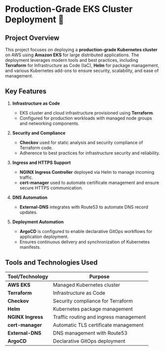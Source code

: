 # Production-Grade EKS Cluster Deployment 🚀

## Project Overview
This project focuses on deploying a **production-grade Kubernetes cluster** on AWS using **Amazon EKS** for large distributed applications. The deployment leverages modern tools and best practices, including **Terraform** for Infrastructure as Code (IaC), **Helm** for package management, and various Kubernetes add-ons to ensure security, scalability, and ease of management.

## Key Features
1. **Infrastructure as Code**
   - EKS cluster and cloud infrastructure provisioned using **Terraform**.
   - Configured for production workloads with managed node groups and networking components.

2. **Security and Compliance**
   - **Checkov** used for static analysis and security compliance of Terraform code.
   - Adherence to best practices for infrastructure security and reliability.

3. **Ingress and HTTPS Support**
   - **NGINX Ingress Controller** deployed via Helm to manage incoming traffic.
   - **cert-manager** used to automate certificate management and ensure secure HTTPS communication.

4. **DNS Automation**
   - **External-DNS** integrates with Route53 to automate DNS record updates.

5. **Deployment Automation**
   - **ArgoCD** is configured to enable declarative GitOps workflows for application deployment.
   - Ensures continuous delivery and synchronization of Kubernetes manifests.

## Tools and Technologies Used
| Tool/Technology   | Purpose                                |
|-------------------|----------------------------------------|
| **AWS EKS**       | Managed Kubernetes cluster            |
| **Terraform**     | Infrastructure as Code                |
| **Checkov**       | Security compliance for Terraform     |
| **Helm**          | Kubernetes package management         |
| **NGINX Ingress** | Traffic routing and ingress management |
| **cert-manager**  | Automatic TLS certificate management  |
| **External-DNS**  | DNS management with Route53           |
| **ArgoCD**        | Declarative GitOps deployment         |
